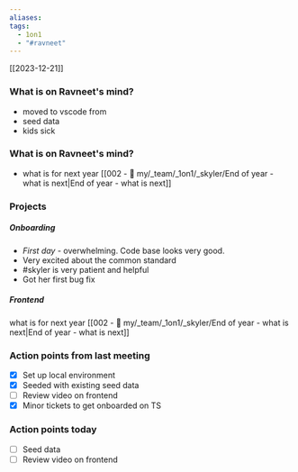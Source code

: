 ```yaml
---
aliases: 
tags:
  - 1on1
  - "#ravneet"
---
```

[[2023-12-21]]

### What is on Ravneet's mind?
* moved to vscode from
* seed data
* kids sick
### What is on Ravneet's mind?
* what is for next year [[002 - 📍 my/_team/_1on1/_skyler/End of year - what is next|End of year - what is next]]
### Projects

##### Onboarding
- *First day* - overwhelming. Code base looks very good.
- Very excited about the common standard
- #skyler is very patient and helpful
- Got her first bug fix
##### Frontend 
what is for next year [[002 - 📍 my/_team/_1on1/_skyler/End of year - what is next|End of year - what is next]]
### Action points from last meeting
- [x] Set up local environment
- [x] Seeded with existing seed data
- [ ] Review video on frontend
- [x] Minor tickets to get onboarded on TS
### Action points today
- [ ] Seed data
- [ ] Review video on frontend